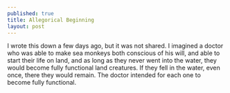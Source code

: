 ```yaml
---
published: true
title: Allegorical Beginning
layout: post
---
```

I wrote this down a few days ago, but it was not shared. I imagined a doctor who was able to make sea monkeys both conscious of his will, and able to start their life on land, and as long as they never went into the water, they would become fully functional land creatures. If they fell in the water, even once, there they would remain. The doctor intended for each one to become fully functional.